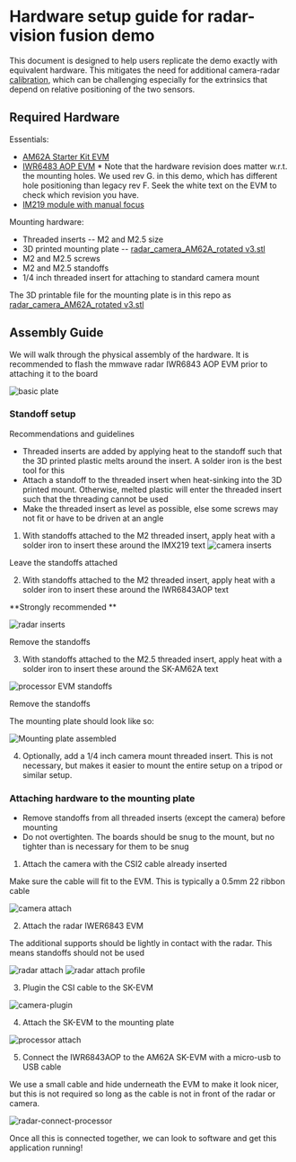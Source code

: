 # Hardware setup guide for radar-vision fusion demo

This document is designed to help users replicate the demo exactly with equivalent hardware. This mitigates the need for additional camera-radar [calibration](https://www.mathworks.com/help/vision/ug/camera-calibration.html), which can be challenging especially for the extrinsics that depend on relative positioning of the two sensors.

## Required Hardware

Essentials: 
* [AM62A Starter Kit EVM](https://www.ti.com/tool/SK-AM62A-LP)
* [IWR6483 AOP EVM](https://www.ti.com/tool/IWR6843AOPEVM)
      * Note that the hardware revision does matter w.r.t. the mounting holes. We used rev G. in this demo, which has different hole positioning than legacy rev F. Seek the white text on the EVM to check which revision you have. 
* [IM219 module with manual focus](https://www.amazon.com/dp/B082W4ZSM9)

Mounting hardware:
* Threaded inserts -- M2 and M2.5 size
* 3D printed mounting plate -- [radar_camera_AM62A_rotated v3.stl](../3d-print/radar_camera_AM62A_rotated%20v3.stl)
* M2 and M2.5 screws
* M2 and M2.5 standoffs
* 1/4 inch threaded insert for attaching to standard camera mount

The 3D printable file for the mounting plate is in this repo as [radar_camera_AM62A_rotated v3.stl](../3d-print/radar_camera_AM62A_rotated%20v3.stl)

## Assembly Guide

We will walk through the physical assembly of the hardware. It is recommended to flash the mmwave radar IWR6843 AOP EVM prior to attaching it to the board


![basic plate](../resources/mounting-plates.jpg)

### Standoff setup

Recommendations and guidelines
* Threaded inserts are added by applying heat to the standoff such that the 3D printed plastic melts around the insert. A solder iron is the best tool for this
* Attach a standoff to the threaded insert when heat-sinking into the 3D printed mount. Otherwise, melted plastic will enter the threaded insert such that the threading cannot be used
* Make the threaded insert as level as possible, else some screws may not fit or have to be driven at an angle


1) With standoffs attached to the M2 threaded insert, apply heat with a solder iron to insert these around the IMX219 text
![camera inserts](../resources/camera-inserts-with-standoffs.jpg)

Leave the standoffs attached

2)  With standoffs attached to the M2 threaded insert, apply heat with a solder iron to insert these around the IWR6843AOP text

**Strongly recommended **

![radar inserts](../resources/radar-inserts-with-standoffs)

Remove the standoffs

3)  With standoffs attached to the M2.5 threaded insert, apply heat with a solder iron to insert these around the SK-AM62A text


![processor EVM standoffs](../resources/SK-EVM-inserts-closeup.jpg)

Remove the standoffs


The mounting plate should look like so: 

![Mounting plate assembled](../resources/all-inserts-added.jpg)


4) Optionally, add a 1/4 inch camera mount threaded insert. This is not necessary, but makes it easier to mount the entire setup on a tripod or similar setup.

### Attaching hardware to the mounting plate

* Remove standoffs from all threaded inserts (except the camera) before mounting
* Do not overtighten. The boards should be snug to the mount, but no tighter than is necessary for them to be snug

1) Attach the camera with the CSI2 cable already inserted

Make sure the cable will fit to the EVM. This is typically a 0.5mm 22 ribbon cable

![camera attach](../resources/camera-attached.jpg)

2) Attach the radar IWER6843 EVM

The additional supports should be lightly in contact with the radar. This means standoffs should not be used

![radar attach](../resources/radar-attached-no-standoffs.jpg)
![radar attach profile](../resources/radar-attach-no-standoffs-profile.jpg)


3) Plugin the CSI cable to the SK-EVM

![camera-plugin](../resources/SK-EVM-with-cam-attach-no-mount.jpg)

4) Attach the SK-EVM to the mounting plate

![processor attach](../resources/attached-SK-EVM.jpg)


5) Connect the IWR6843AOP to the AM62A SK-EVM with a micro-usb to USB cable

We use a small cable and hide underneath the EVM to make it look nicer, but this is not required so long as the cable is not in front of the radar or camera.

![radar-connect-processor]( ../resources/all-boards-connected.jpeg)


Once all this is connected together, we can look to software and get this application running!